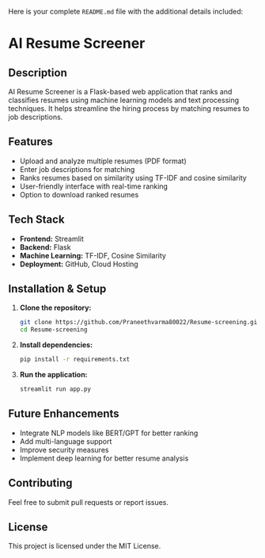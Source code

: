 Here is your complete `README.md` file with the additional details included:  


# AI Resume Screener

## Description
AI Resume Screener is a Flask-based web application that ranks and classifies resumes using machine learning models and text processing techniques. It helps streamline the hiring process by matching resumes to job descriptions.

## Features
- Upload and analyze multiple resumes (PDF format)
- Enter job descriptions for matching
- Ranks resumes based on similarity using TF-IDF and cosine similarity
- User-friendly interface with real-time ranking
- Option to download ranked resumes

## Tech Stack
- **Frontend:** Streamlit
- **Backend:** Flask
- **Machine Learning:** TF-IDF, Cosine Similarity
- **Deployment:** GitHub, Cloud Hosting

## Installation & Setup
1. **Clone the repository:**
   ```sh
   git clone https://github.com/Praneethvarma80022/Resume-screening.git
   cd Resume-screening
   ```

2. **Install dependencies:**
   ```sh
   pip install -r requirements.txt
   ```

3. **Run the application:**
   ```sh
   streamlit run app.py
   ```

## Future Enhancements
- Integrate NLP models like BERT/GPT for better ranking
- Add multi-language support
- Improve security measures
- Implement deep learning for better resume analysis

## Contributing
Feel free to submit pull requests or report issues.

## License
This project is licensed under the MIT License.


